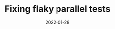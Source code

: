 ---
date: 2022-01-28
title: Fixing flaky parallel tests
slug: fixing-flaky-parallel-tests
category:
summary:
tags:

---